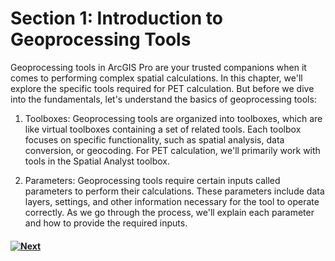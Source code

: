 # Section 1: Introduction to Geoprocessing Tools

Geoprocessing tools in ArcGIS Pro are your trusted companions when it comes to performing complex spatial calculations. In this chapter, we'll explore the specific tools required for PET calculation. But before we dive into the fundamentals, let's understand the basics of geoprocessing tools:

1.	Toolboxes: Geoprocessing tools are organized into toolboxes, which are like virtual toolboxes containing a set of related tools. Each toolbox focuses on specific functionality, such as spatial analysis, data conversion, or geocoding. For PET calculation, we'll primarily work with tools in the Spatial Analyst toolbox.

2.	Parameters: Geoprocessing tools require certain inputs called parameters to perform their calculations. These parameters include data layers, settings, and other information necessary for the tool to operate correctly. As we go through the process, we'll explain each parameter and how to provide the required inputs.

#### [![Next]](Section%202.md)

<!---------------------------------------------------------------------------->

[Next]: https://img.shields.io/badge/Next-37a779?style=for-the-badge